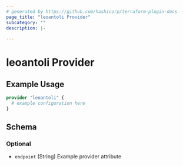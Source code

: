 ```yaml
---
# generated by https://github.com/hashicorp/terraform-plugin-docs
page_title: "leoantoli Provider"
subcategory: ""
description: |-
  
---
```


# leoantoli Provider



## Example Usage

```terraform
provider "leoantoli" {
  # example configuration here
}
```

<!-- schema generated by tfplugindocs -->
## Schema

### Optional

- `endpoint` (String) Example provider attribute
